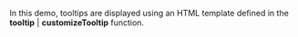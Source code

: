 In&nbsp;this demo, tooltips are displayed using an&nbsp;HTML template defined in&nbsp;the **tooltip**&nbsp;| **customizeTooltip** function.